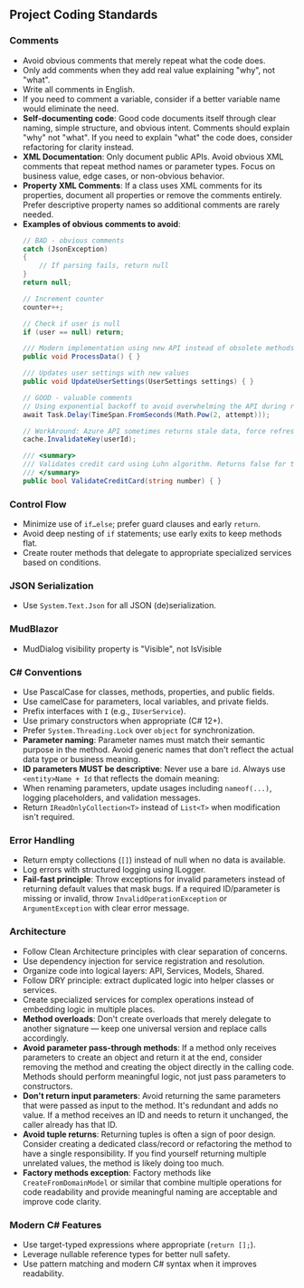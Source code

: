 ﻿## Project Coding Standards

### Comments
- Avoid obvious comments that merely repeat what the code does.
- Only add comments when they add real value explaining "why", not "what".
- Write all comments in English.
- If you need to comment a variable, consider if a better variable name would eliminate the need.
- **Self-documenting code**: Good code documents itself through clear naming, simple structure, and obvious intent. Comments should explain "why" not "what". If you need to explain "what" the code does, consider refactoring for clarity instead.
- **XML Documentation**: Only document public APIs. Avoid obvious XML comments that repeat method names or parameter types. Focus on business value, edge cases, or non-obvious behavior.
- **Property XML Comments**: If a class uses XML comments for its properties, document all properties or remove the comments entirely. Prefer descriptive property names so additional comments are rarely needed.
- **Examples of obvious comments to avoid**:
  ```csharp
  // BAD - obvious comments
  catch (JsonException)
  {
      // If parsing fails, return null
  }
  return null;
  
  // Increment counter
  counter++;
  
  // Check if user is null
  if (user == null) return;
  
  /// Modern implementation using new API instead of obsolete methods
  public void ProcessData() { }
  
  /// Updates user settings with new values
  public void UpdateUserSettings(UserSettings settings) { }
  
  // GOOD - valuable comments
  // Using exponential backoff to avoid overwhelming the API during retries
  await Task.Delay(TimeSpan.FromSeconds(Math.Pow(2, attempt)));
  
  // WorkAround: Azure API sometimes returns stale data, force refresh after writes
  cache.InvalidateKey(userId);
  
  /// <summary>
  /// Validates credit card using Luhn algorithm. Returns false for test cards in development.
  /// </summary>
  public bool ValidateCreditCard(string number) { }
  ```

### Control Flow
- Minimize use of `if…else`; prefer guard clauses and early `return`.
- Avoid deep nesting of `if` statements; use early exits to keep methods flat.
- Create router methods that delegate to appropriate specialized services based on conditions.

### JSON Serialization
- Use `System.Text.Json` for all JSON (de)serialization.

### MudBlazor
- MudDialog visibility property is "Visible", not IsVisible

### C# Conventions
- Use PascalCase for classes, methods, properties, and public fields.
- Use camelCase for parameters, local variables, and private fields.
- Prefix interfaces with `I` (e.g., `IUserService`).
- Use primary constructors when appropriate (C# 12+).
- Prefer `System.Threading.Lock` over `object` for synchronization.
- **Parameter naming**: Parameter names must match their semantic purpose in the method. Avoid generic names that don't reflect the actual data type or business meaning.
- **ID parameters MUST be descriptive**: Never use a bare `id`. Always use `<entity>Name + Id` that reflects the domain meaning:
- When renaming parameters, update usages including `nameof(...)`, logging placeholders, and validation messages.
- Return `IReadOnlyCollection<T>` instead of `List<T>` when modification isn't required.

### Error Handling
- Return empty collections (`[]`) instead of null when no data is available.
- Log errors with structured logging using ILogger.
- **Fail-fast principle**: Throw exceptions for invalid parameters instead of returning default values that mask bugs. If a required ID/parameter is missing or invalid, throw `InvalidOperationException` or `ArgumentException` with clear error message.

### Architecture
- Follow Clean Architecture principles with clear separation of concerns.
- Use dependency injection for service registration and resolution.
- Organize code into logical layers: API, Services, Models, Shared.
- Follow DRY principle: extract duplicated logic into helper classes or services.
- Create specialized services for complex operations instead of embedding logic in multiple places.
- **Method overloads**: Don't create overloads that merely delegate to another signature — keep one universal version and replace calls accordingly.
- **Avoid parameter pass-through methods**: If a method only receives parameters to create an object and return it at the end, consider removing the method and creating the object directly in the calling code. Methods should perform meaningful logic, not just pass parameters to constructors.
- **Don't return input parameters**: Avoid returning the same parameters that were passed as input to the method. It's redundant and adds no value. If a method receives an ID and needs to return it unchanged, the caller already has that ID.
- **Avoid tuple returns**: Returning tuples is often a sign of poor design. Consider creating a dedicated class/record or refactoring the method to have a single responsibility. If you find yourself returning multiple unrelated values, the method is likely doing too much.
- **Factory methods exception**: Factory methods like `CreateFromDomainModel` or similar that combine multiple operations for code readability and provide meaningful naming are acceptable and improve code clarity.

### Modern C# Features
- Use target-typed expressions where appropriate (`return [];`).
- Leverage nullable reference types for better null safety.
- Use pattern matching and modern C# syntax when it improves readability.
